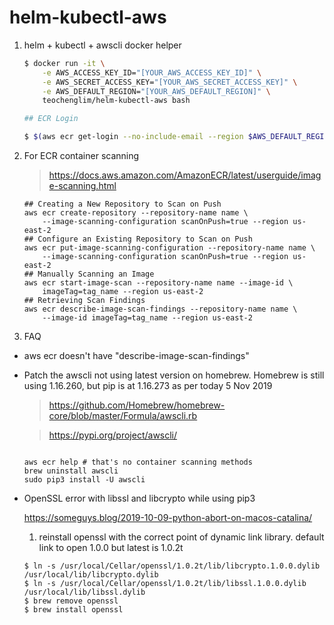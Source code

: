 # helm-kubectl-aws

1. helm + kubectl + awscli docker helper

    ```bash
    $ docker run -it \
        -e AWS_ACCESS_KEY_ID="[YOUR_AWS_ACCESS_KEY_ID]" \
        -e AWS_SECRET_ACCESS_KEY="[YOUR_AWS_SECRET_ACCESS_KEY]" \
        -e AWS_DEFAULT_REGION="[YOUR_AWS_DEFAULT_REGION]" \
        teochenglim/helm-kubectl-aws bash

    ## ECR Login

    $ $(aws ecr get-login --no-include-email --region $AWS_DEFAULT_REGION)

    ```

2. For ECR container scanning

    > https://docs.aws.amazon.com/AmazonECR/latest/userguide/image-scanning.html

    ```shell
    ## Creating a New Repository to Scan on Push
    aws ecr create-repository --repository-name name \
        --image-scanning-configuration scanOnPush=true --region us-east-2
    ## Configure an Existing Repository to Scan on Push
    aws ecr put-image-scanning-configuration --repository-name name \
        --image-scanning-configuration scanOnPush=true --region us-east-2
    ## Manually Scanning an Image
    aws ecr start-image-scan --repository-name name --image-id \
        imageTag=tag_name --region us-east-2
    ## Retrieving Scan Findings
    aws ecr describe-image-scan-findings --repository-name name \
        --image-id imageTag=tag_name --region us-east-2

    ```

3. FAQ

  * aws ecr doesn't have "describe-image-scan-findings"

  * Patch the awscli not using latest version on homebrew. Homebrew is still using 1.16.260, but pip is at 1.16.273 as per today 5 Nov 2019

    > https://github.com/Homebrew/homebrew-core/blob/master/Formula/awscli.rb

    > https://pypi.org/project/awscli/


      ```shell

      aws ecr help # that's no container scanning methods
      brew uninstall awscli
      sudo pip3 install -U awscli
      ```

  * OpenSSL error with libssl and libcrypto while using pip3

    https://someguys.blog/2019-10-09-python-abort-on-macos-catalina/

    1. reinstall openssl with the correct point of dynamic link library. default link to open 1.0.0 but latest is 1.0.2t

    ```shell
    $ ln -s /usr/local/Cellar/openssl/1.0.2t/lib/libcrypto.1.0.0.dylib /usr/local/lib/libcrypto.dylib
    $ ln -s /usr/local/Cellar/openssl/1.0.2t/lib/libssl.1.0.0.dylib /usr/local/lib/libssl.dylib
    $ brew remove openssl
    $ brew install openssl
    ```
